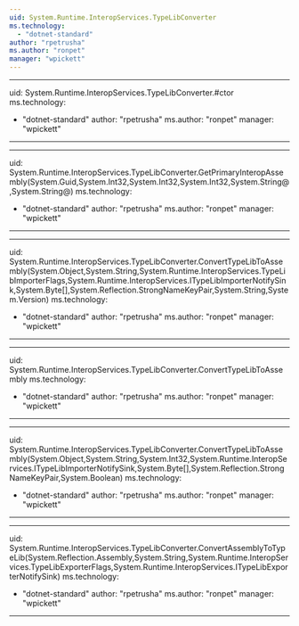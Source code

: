 ```yaml
---
uid: System.Runtime.InteropServices.TypeLibConverter
ms.technology: 
  - "dotnet-standard"
author: "rpetrusha"
ms.author: "ronpet"
manager: "wpickett"
---
```


---
uid: System.Runtime.InteropServices.TypeLibConverter.#ctor
ms.technology: 
  - "dotnet-standard"
author: "rpetrusha"
ms.author: "ronpet"
manager: "wpickett"
---

---
uid: System.Runtime.InteropServices.TypeLibConverter.GetPrimaryInteropAssembly(System.Guid,System.Int32,System.Int32,System.Int32,System.String@,System.String@)
ms.technology: 
  - "dotnet-standard"
author: "rpetrusha"
ms.author: "ronpet"
manager: "wpickett"
---

---
uid: System.Runtime.InteropServices.TypeLibConverter.ConvertTypeLibToAssembly(System.Object,System.String,System.Runtime.InteropServices.TypeLibImporterFlags,System.Runtime.InteropServices.ITypeLibImporterNotifySink,System.Byte[],System.Reflection.StrongNameKeyPair,System.String,System.Version)
ms.technology: 
  - "dotnet-standard"
author: "rpetrusha"
ms.author: "ronpet"
manager: "wpickett"
---

---
uid: System.Runtime.InteropServices.TypeLibConverter.ConvertTypeLibToAssembly
ms.technology: 
  - "dotnet-standard"
author: "rpetrusha"
ms.author: "ronpet"
manager: "wpickett"
---

---
uid: System.Runtime.InteropServices.TypeLibConverter.ConvertTypeLibToAssembly(System.Object,System.String,System.Int32,System.Runtime.InteropServices.ITypeLibImporterNotifySink,System.Byte[],System.Reflection.StrongNameKeyPair,System.Boolean)
ms.technology: 
  - "dotnet-standard"
author: "rpetrusha"
ms.author: "ronpet"
manager: "wpickett"
---

---
uid: System.Runtime.InteropServices.TypeLibConverter.ConvertAssemblyToTypeLib(System.Reflection.Assembly,System.String,System.Runtime.InteropServices.TypeLibExporterFlags,System.Runtime.InteropServices.ITypeLibExporterNotifySink)
ms.technology: 
  - "dotnet-standard"
author: "rpetrusha"
ms.author: "ronpet"
manager: "wpickett"
---
